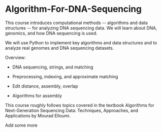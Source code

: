 # Algorithm-For-DNA-Sequencing

This course introduces computational methods -- algorithms and data structures -- for analyzing DNA sequencing data. We will learn about DNA, genomics, and how DNA sequencing is used.  

We will use Python to implement key algorithms and data structures and to analyze real genomes and DNA sequencing datasets.


Overview:

- DNA sequencing, strings, and matching

- Preprocessing, indexing, and approximate matching

- Edit distance, assembly, overlap

- Algorithms for assembly


This course roughly follows topics covered in the textbook Algorithms for Next-Generation Sequencing Data: Techniques, Approaches, and Applications by Mourad Elloumi.

Add some more